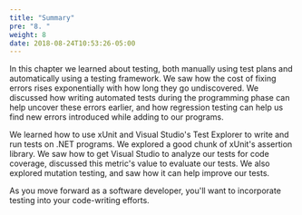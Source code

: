 ```yaml
---
title: "Summary"
pre: "8. "
weight: 8
date: 2018-08-24T10:53:26-05:00
---
```


In this chapter we learned about testing, both manually using test plans and automatically using a testing framework. We saw how the cost of fixing errors rises exponentially with how long they go undiscovered. We discussed how writing automated tests during the programming phase can help uncover these errors earlier, and how regression testing can help us find new errors introduced while adding to our programs.

We learned how to use xUnit and Visual Studio's Test Explorer to write and run tests on .NET programs.  We explored a good chunk of xUnit's assertion library.  We saw how to get Visual Studio to analyze our tests for code coverage, discussed this metric's value to evaluate our tests.  We also explored mutation testing, and saw how it can help improve our tests.

As you move forward as a software developer, you'll want to incorporate testing into your code-writing efforts.